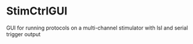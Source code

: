 # StimCtrlGUI
GUI for running protocols on a multi-channel stimulator with lsl and serial trigger output
